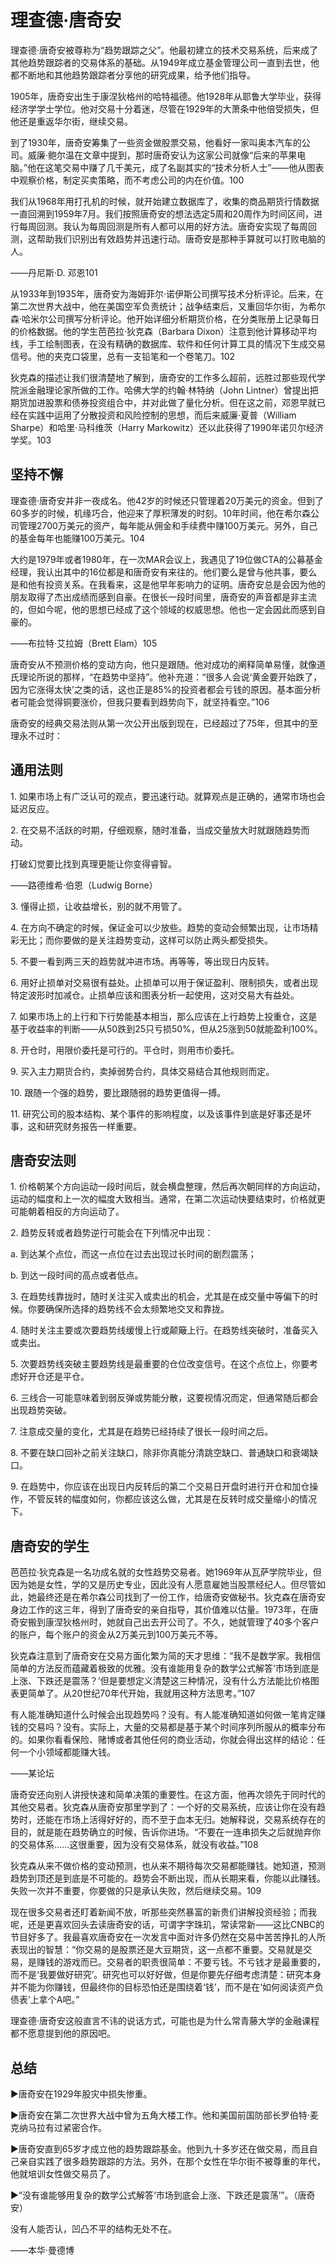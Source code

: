 # 理查德·唐奇安

理查德·唐奇安被尊称为“趋势跟踪之父”。他最初建立的技术交易系统，后来成了其他趋势跟踪者的交易体系的基础。从1949年成立基金管理公司一直到去世，他都不断地和其他趋势跟踪者分享他的研究成果，给予他们指导。

1905年，唐奇安出生于康涅狄格州的哈特福德。他1928年从耶鲁大学毕业，获得经济学学士学位。他对交易十分着迷，尽管在1929年的大萧条中他倍受损失，但他还是重返华尔街，继续交易。

到了1930年，唐奇安筹集了一些资金做股票交易，他看好一家叫奥本汽车的公司。威廉·鲍尔温在文章中提到，那时唐奇安认为这家公司就像“后来的苹果电脑。”他在这笔交易中赚了几千美元，成了名副其实的“技术分析人士”——他从图表中观察价格，制定买卖策略，而不考虑公司的内在价值。100

我们从1968年用打孔机的时候，就开始建立数据库了，收集的商品期货行情数据一直回溯到1959年7月。我们按照唐奇安的想法选定5周和20周作为时间区间，进行每周回测。我认为每周回测是所有人都可以用的好方法。唐奇安实现了每周回测，这帮助我们识别出有效趋势并迅速行动。唐奇安是那种手算就可以打败电脑的人。

——丹尼斯·D. 邓恩101

从1933年到1935年，唐奇安为海姆菲尔·诺伊斯公司撰写技术分析评论。后来，在第二次世界大战中，他在美国空军负责统计；战争结束后，又重回华尔街，为希尔森·哈米尔公司撰写分析评论。他开始详细分析期货价格，在分类账册上记录每日的价格数据。他的学生芭芭拉·狄克森（Barbara Dixon）注意到他计算移动平均线，手工绘制图表，在没有精确的数据库、软件和任何计算工具的情况下生成交易信号。他的夹克口袋里，总有一支铅笔和一个卷笔刀。102

狄克森的描述让我们很清楚地了解到，唐奇安的工作多么超前，远胜过那些现代学院派金融理论家所做的工作。哈佛大学的约翰·林特纳（John Lintner）曾提出把期货加进股票和债券投资组合中，并对此做了量化分析。但在这之前，邓恩早就已经在实践中运用了分散投资和风险控制的思想，而后来威廉·夏普（William Sharpe）和哈里·马科维茨（Harry Markowitz）还以此获得了1990年诺贝尔经济学奖。103

## 坚持不懈

理查德·唐奇安并非一夜成名。他42岁的时候还只管理着20万美元的资金。但到了60多岁的时候，机缘巧合，他迎来了厚积薄发的时刻。10年时间，他在希尔森公司管理2700万美元的资产，每年能从佣金和手续费中赚100万美元。另外，自己的基金每年也能赚100万美元。104

大约是1979年或者1980年，在一次MAR会议上，我遇见了19位做CTA的公募基金经理，我认出其中的16位都是和唐奇安有来往的。他们要么是曾与他共事，要么是和他有投资关系。在我看来，这是他早年影响力的证明。唐奇安总是会因为他的朋友取得了杰出成绩而感到自豪。在很长一段时间里，唐奇安的声音都是非主流的，但如今呢，他的思想已经成了这个领域的权威思想。他也一定会因此而感到自豪的。

——布拉特·艾拉姆（Brett Elam）105

唐奇安从不预测价格的变动方向，他只是跟随。他对成功的阐释简单易懂，就像道氏理论所说的那样，“在趋势中坚持”。他补充道：“很多人会说‘黄金要开始跌了，因为它涨得太快’之类的话，这也正是85%的投资者都会亏钱的原因。基本面分析者可能会觉得铜要涨价，但我只要看到趋势向下，就坚持看空。”106

唐奇安的经典交易法则从第一次公开出版到现在，已经超过了75年，但其中的至理永不过时：

## 通用法则

1\. 如果市场上有广泛认可的观点，要迅速行动。就算观点是正确的，通常市场也会延迟反应。

2\. 在交易不活跃的时期，仔细观察，随时准备，当成交量放大时就跟随趋势而动。

打破幻觉要比找到真理更能让你变得睿智。

——路德维希·伯恩（Ludwig Borne）

3\. 懂得止损，让收益增长，别的就不用管了。

4\. 在方向不确定的时候，保证金可以少放些。趋势的变动会频繁出现，让市场精彩无比；而你要做的是关注趋势变动，这样可以防止两头都受损失。

5\. 不要一看到两三天的趋势就冲进市场。再等等，等出现日内反转。

6\. 用好止损单对交易很有益处。止损单可以用于保证盈利、限制损失，或者出现特定波形时加减仓。止损单应该和图表分析一起使用，这对交易大有益处。

7\. 如果市场上的上行和下行势能基本相当，那么应该在上行趋势上投重仓，这是基于收益率的判断——从50跌到25只亏损50%，但从25涨到50就能盈利100%。

8\. 开仓时，用限价委托是可行的。平仓时，则用市价委托。

9\. 买入主力期货合约，卖掉弱势合约，具体交易结合其他规则而定。

10\. 跟随一个强的趋势，要比跟随弱的趋势更值得一搏。

11\. 研究公司的股本结构、某个事件的影响程度，以及该事件到底是好事还是坏事，这和研究财务报告一样重要。

## 唐奇安法则

1\. 价格朝某个方向运动一段时间后，就会横盘整理，然后再次朝同样的方向运动，运动的幅度和上一次的幅度大致相当。通常，在第二次运动快要结束时，价格就更可能朝着相反的方向运动了。

2\. 趋势反转或者趋势逆行可能会在下列情况中出现：

a. 到达某个点位，而这一点位在过去出现过长时间的剧烈震荡；

b. 到达一段时间的高点或者低点。

3\. 在趋势线靠拢时，随时关注买入或卖出的机会，尤其是在成交量中等偏下的时候。你要确保所选择的趋势线不会太频繁地交叉和靠拢。

4\. 随时关注主要或次要趋势线缓慢上行或颠簸上行。在趋势线突破时，准备买入或卖出。

5\. 次要趋势线突破主要趋势线是最重要的仓位改变信号。在这个点位上，你要考虑好开仓还是平仓。

6\. 三线合一可能意味着到弱反弹或势能分散，这要视情况而定，但通常随后都会出现趋势突破。

7\. 注意成交量的变化，尤其是在趋势已经持续了很长一段时间之后。

8\. 不要在缺口回补之前关注缺口，除非你真能分清跳空缺口、普通缺口和衰竭缺口。

9\. 在趋势中，你应该在出现日内反转后的第二个交易日开盘时进行开仓和加仓操作，不管反转的幅度如何，你都应该这么做，尤其是在反转时成交量缩小的情况下。

## 唐奇安的学生

芭芭拉·狄克森是一名功成名就的女性趋势交易者。她1969年从瓦萨学院毕业，但因为她是女性，学的又是历史专业，因此没有人愿意雇她当股票经纪人。但尽管如此，她最终还是在希尔森公司找到了一份工作，给唐奇安做秘书。狄克森在唐奇安身边工作的这三年，得到了唐奇安的亲自指导，其价值难以估量。1973年，在唐奇安搬到康涅狄格州时，她就自己出去开公司了。不久，她就管理了40多个客户的账户，每个账户的资金从2万美元到100万美元不等。

狄克森注意到了唐奇安在交易方面化繁为简的天才思维：“我不是数学家。我相信简单的方法反而蕴藏着极致的优雅。没有谁能用复杂的数学公式解答‘市场到底是上涨、下跌还是震荡？’但是要想定义清楚这三种情况，没有什么方法能比价格图表更简单了。从20世纪70年代开始，我就用这种方法思考。”107

有人能准确知道什么时候会出现趋势吗？没有。有人能准确知道如何做一笔肯定赚钱的交易吗？没有。实际上，大量的交易都是基于某个时间序列所服从的概率分布的。如果你看看保险、赌博或者其他任何的商业活动，你就会得出这样的结论：任何一个小领域都能赚大钱。

——某论坛

唐奇安还向别人讲授快速和简单决策的重要性。在这方面，他再次领先于同时代的其他交易者。狄克森从唐奇安那里学到了：一个好的交易系统，应该让你在没有趋势时，还能在市场上活得好好的，而不至于血本无归。她解释说，交易系统存在的目的，就是能在趋势确立的时候，告诉你进场。“不要在一连串损失之后就抛弃你的交易体系……这很重要，因为没有交易体系，就没有收益。”108

狄克森从来不做价格的变动预测，也从来不期待每次交易都能赚钱。她知道，预测趋势到顶还是到底是不可能的。趋势会不断出现，而从长期来看，你能以此赚钱。失败一次并不重要，你要做的只是承认失败，然后继续交易。109

现在很多交易者还盯着新闻不放，听那些突然暴富的新贵们讲解投资经验；而我呢，还是更喜欢回头去读唐奇安的话，可谓字字珠玑，常读常新——这比CNBC的节目好多了。我最喜欢唐奇安在一次发言中面对许多仍然在交易中苦苦挣扎的人所表现出的智慧：“你交易的是股票还是大豆期货，这一点都不重要。交易就是交易，是赚钱的游戏而已。交易者的职责很简单：不要亏钱。不亏钱才是最重要的，而不是‘我要做好研究’。研究也可以好好做，但是你要先仔细考虑清楚：研究本身并不能为你赚钱，但最终你的目标恐怕还是围绕着‘钱’，而不是在‘如何阅读资产负债表’上拿个A吧。”

理查德·唐奇安这般直言不讳的说话方式，可能也是为什么常青藤大学的金融课程都不愿意提到他的原因吧。

## 总结

►唐奇安在1929年股灾中损失惨重。

►唐奇安在第二次世界大战中曾为五角大楼工作。他和美国前国防部长罗伯特·麦克纳马拉有过紧密合作。

►唐奇安直到65岁才成立他的趋势跟踪基金。他到九十多岁还在做交易，而且自己亲自实践了很多趋势跟踪的方法。另外，在那个女性在华尔街不被尊重的年代，他就培训女性做交易员了。

►“没有谁能够用复杂的数学公式解答‘市场到底会上涨、下跌还是震荡’”。（唐奇安）

没有人能否认，凹凸不平的结构无处不在。

——本华·曼德博